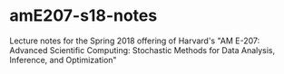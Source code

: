 # amE207-s18-notes
Lecture notes for the Spring 2018 offering of Harvard's "AM E-207: Advanced Scientific Computing: Stochastic Methods for Data Analysis, Inference, and Optimization"
